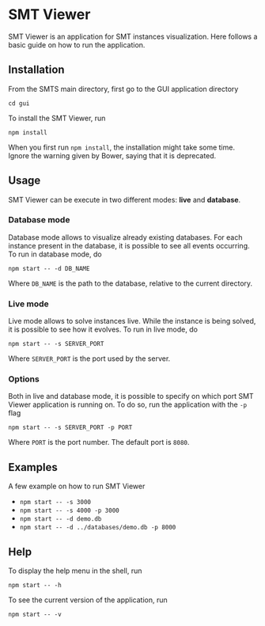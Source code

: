 # SMT Viewer
SMT Viewer is an application for SMT instances visualization. Here follows a basic guide on how to run the application.

## Installation
From the SMTS main directory, first go to the GUI application directory
```
cd gui
```
To install the SMT Viewer, run
```
npm install
```
When you first run `npm install`, the installation might take some time.
Ignore the warning given by Bower, saying that it is deprecated.

## Usage
SMT Viewer can be execute in two different modes: **live** and **database**.

### Database mode
Database mode allows to visualize already existing databases. For each instance present in the database, it is possible to see all events occurring.
To run in database mode, do
```
npm start -- -d DB_NAME
```
Where `DB_NAME` is the path to the database, relative to the current directory.

### Live mode
Live mode allows to solve instances live. While the instance is being solved, it is possible to see how it evolves.
To run in live mode, do
```
npm start -- -s SERVER_PORT
```
Where `SERVER_PORT` is the port used by the server.

### Options
Both in live and database mode, it is possible to specify on which port SMT Viewer application is running on. To do so, run the application with the `-p` flag
```
npm start -- -s SERVER_PORT -p PORT
```
Where `PORT` is the port number. The default port is `8080`.

## Examples
A few example on how to run SMT Viewer
* `npm start -- -s 3000`
* `npm start -- -s 4000 -p 3000`
* `npm start -- -d demo.db`
* `npm start -- -d ../databases/demo.db -p 8000`

## Help
To display the help menu in the shell, run
```
npm start -- -h
```
To see the current version of the application, run
```
npm start -- -v
```
